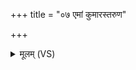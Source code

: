 +++
title = "०७ एमां कुमारस्तरुण"

+++
<details><summary>मूलम् (VS)</summary>

एमां कु॑मा॒रस्तरु॑ण॒ आ व॒त्सो जग॑ता स॒ह। एमां प॑रि॒स्रुतः॑ कु॒म्भ आ द॒ध्नः क॒लशै॑रगुः ॥
</details>